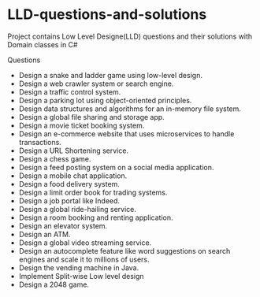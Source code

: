 # LLD-questions-and-solutions
Project contains Low Level Designe(LLD) questions and their solutions with Domain classes in C#


Questions
- Design a snake and ladder game using low-level design.
- Design a web crawler system or search engine.
- Design a traffic control system.
- Design a parking lot using object-oriented principles.
- Design data structures and algorithms for an in-memory file system.
- Design a global file sharing and storage app.
- Design a movie ticket booking system.
- Design an e-commerce website that uses microservices to handle transactions.
- Design a URL Shortening service.
- Design a chess game.
- Design a feed posting system on a social media application.
- Design a mobile chat application.
- Design a food delivery system.
- Design a limit order book for trading systems.
- Design a job portal like Indeed.
- Design a global ride-hailing service.
- Design a room booking and renting application.
- Design an elevator system.
- Design an ATM.
- Design a global video streaming service.
- Design an autocomplete feature like word suggestions on search engines and scale it to millions of users.
- Design the vending machine in Java.
- Implement Split-wise Low level design
- Design a 2048 game.